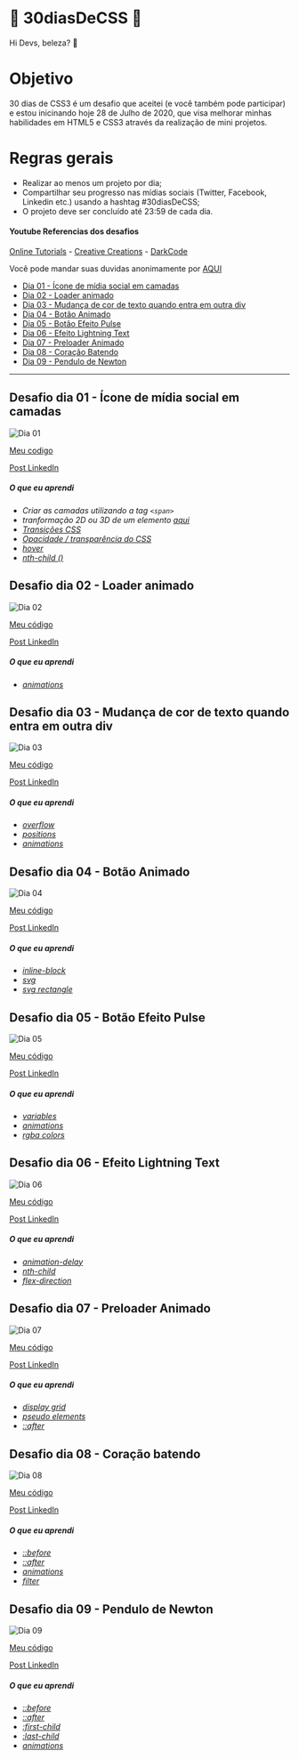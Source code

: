 # 🚀 30diasDeCSS 🚀

Hi Devs, beleza? 🖖

# Objetivo

30 dias de CSS3 é um desafio que aceitei (e você também pode participar) e estou inicinando hoje 28 de Julho de 2020, que visa melhorar minhas habilidades em HTML5 e CSS3 através da realização de mini projetos.

# Regras gerais

- Realizar ao menos um projeto por dia;
- Compartilhar seu progresso nas mídias sociais (Twitter, Facebook, Linkedin etc.) usando a hashtag #30diasDeCSS;
- O projeto deve ser concluído até 23:59 de cada dia.

#### Youtube Referencias dos desafios

[Online Tutorials](https://www.youtube.com/channel/UCbwXnUipZsLfUckBPsC7Jog) -
[Creative Creations](https://www.youtube.com/channel/UCOKmVksbzoKJKmtu7rlEM1A) -
[DarkCode](https://www.youtube.com/channel/UCD3KVjbb7aq2OiOffuungzw)

Você pode mandar suas duvidas anonimamente por [AQUI](https://forms.gle/rsK6rhKNTyFgAYYa7)

- [Dia 01 - Ícone de mídia social em camadas](#id01)
- [Dia 02 - Loader animado](#id02)
- [Dia 03 - Mudança de cor de texto quando entra em outra div](#id03)
- [Dia 04 - Botão Animado](#id04)
- [Dia 05 - Botão Efeito Pulse](#id05)
- [Dia 06 - Efeito Lightning Text](#id06)
- [Dia 07 - Preloader Animado](#id07)
- [Dia 08 - Coração Batendo](#id08)
- [Dia 09 - Pendulo de Newton](#id09)

---

## Desafio dia 01 - Ícone de mídia social em camadas <a name="id01"></a>

![Dia 01](./assets/dia01.gif)

[Meu codigo](./Desafios/dia01)

[Post LinkedIn](https://www.linkedin.com/posts/williamjesusdev_30diasdecss-html-html5-activity-6693909392074543105-7p1C)

##### O que eu aprendi

- _Criar as camadas utilizando a tag `<span>`_
- _tranformação 2D ou 3D de um elemento [aqui](https://www.w3schools.com/cssref/css3_pr_transform.asp)_
- _[Transições CSS](https://www.w3schools.com/css/css3_transitions.asp)_
- _[Opacidade / transparência do CSS](https://www.w3schools.com/css/css_image_transparency.asp)_
- _[hover](https://www.w3schools.com/cssref/sel_hover.asp)_
- _[nth-child ()](https://www.w3schools.com/cssref/sel_nth-child.asp)_

## Desafio dia 02 - Loader animado <a name="id02"></a>

![Dia 02](./assets/dia02.gif)

[Meu código](./Desafios/dia02)

[Post LinkedIn](https://www.linkedin.com/posts/williamjesusdev_30diasdecss-html-html5-activity-6694383670268063744-egRK)

##### O que eu aprendi

- _[animations](https://www.w3schools.com/css/css3_animations.asp)_

## Desafio dia 03 - Mudança de cor de texto quando entra em outra div <a name="id03"></a>

![Dia 03](./assets/dia03.gif)

[Meu código](./Desafios/dia03)

[Post LinkedIn](https://www.linkedin.com/posts/williamjesusdev_30diasdecss-html-html5-activity-6694783541324070912-3Krs)

##### O que eu aprendi

- _[overflow](https://www.w3schools.com/css/css_overflow.asp)_
- _[positions](https://www.w3schools.com/css/css_positioning.asp)_
- _[animations](https://www.w3schools.com/css/css3_animations.asp)_

## Desafio dia 04 - Botão Animado <a name="id04"></a>

![Dia 04](./assets/dia04.gif)

[Meu código](./Desafios/dia04)

[Post LinkedIn](https://www.linkedin.com/posts/williamjesusdev_30diasdecss-html-html5-activity-6695148503905120256-unf5)

##### O que eu aprendi

- _[inline-block](https://www.w3schools.com/css/css_inline-block.asp)_
- _[svg](https://www.w3schools.com/graphics/svg_intro.asp)_
- _[svg rectangle](https://www.w3schools.com/graphics/svg_rect.asp)_

## Desafio dia 05 - Botão Efeito Pulse <a name="id05"></a>

![Dia 05](./assets/dia05.gif)

[Meu código](./Desafios/dia05)

[Post LinkedIn](https://www.linkedin.com/posts/williamjesusdev_30diasdecss-html-html5-activity-6695472301879656448-Iqfp)

##### O que eu aprendi

- _[variables](https://www.w3schools.com/css/css3_variables.asp)_
- _[animations](https://www.w3schools.com/css/css3_animations.asp)_
- _[rgba colors](https://www.w3schools.com/css/css3_colors.asp#:~:text=RGBA%20COLORS)_

## Desafio dia 06 - Efeito Lightning Text <a name="id06"></a>

![Dia 06](./assets/dia06.gif)

[Meu código](./Desafios/dia06)

[Post LinkedIn](https://www.linkedin.com/posts/williamjesusdev_30diasdecss-html-html5-activity-6695864131926425600-eBmT)

##### O que eu aprendi

- _[animation-delay](https://www.w3schools.com/css/css3_animations.asp#:~:text=Delay%20an%20Animation)_
- _[nth-child](https://www.w3schools.com/cssref/sel_nth-child.asp)_
- _[flex-direction](https://www.w3schools.com/css/css3_flexbox.asp#flex-direction)_

## Desafio dia 07 - Preloader Animado <a name="id07"></a>

![Dia 07](./assets/dia07.gif)

[Meu código](./Desafios/dia07)

[Post LinkedIn](https://www.linkedin.com/posts/williamjesusdev_30diasdecss-html-html5-activity-6696129300782968832-YmMG)

##### O que eu aprendi

- _[display grid](https://www.w3schools.com/css/css_grid.asp)_
- _[pseudo elements](https://www.w3schools.com/css/css_pseudo_elements.asp)_
- _[::after](https://www.w3schools.com/cssref/sel_after.asp)_

## Desafio dia 08 - Coração batendo <a name="id08"></a>

![Dia 08](./assets/dia08.gif)

[Meu código](./Desafios/dia08)

[Post LinkedIn](https://www.linkedin.com/posts/williamjesusdev_30diasdecss-html-html5-activity-6696442051057205248-liOx)

##### O que eu aprendi

- _[::before](https://www.w3schools.com/cssref/sel_before.asp)_
- _[::after](https://www.w3schools.com/cssref/sel_after.asp)_
- _[animations](https://www.w3schools.com/css/css3_animations.asp)_
- _[filter](https://www.w3schools.com/cssref/css3_pr_filter.asp)_

## Desafio dia 09 - Pendulo de Newton <a name="id09"></a>

![Dia 09](./assets/dia09.gif)

[Meu código](./Desafios/dia09)

[Post LinkedIn](https://www.linkedin.com/posts/williamjesusdev_30diasdecss-html-html5-activity-6696852409056022529-gERW)

##### O que eu aprendi

- _[::before](https://www.w3schools.com/cssref/sel_before.asp)_
- _[::after](https://www.w3schools.com/cssref/sel_after.asp)_
- _[:first-child](https://www.w3schools.com/cssref/sel_firstchild.asp)_
- _[:last-child](https://www.w3schools.com/cssref/sel_lastchild.asp)_
- _[animations](https://www.w3schools.com/css/css3_animations.asp)_
